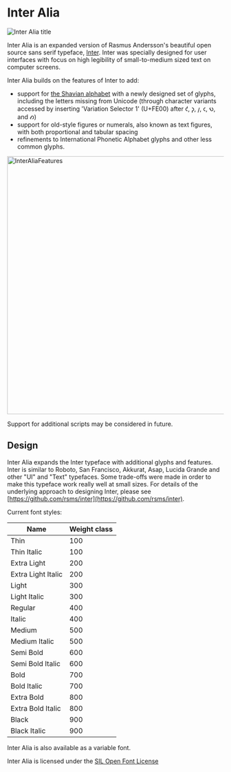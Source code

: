 # Inter Alia

![Inter Alia title](https://user-images.githubusercontent.com/59408625/152300539-d3e2344f-7c6d-4f93-8a89-4636677537a2.png)

Inter Alia is an expanded version of Rasmus Andersson's beautiful open source sans serif typeface, [Inter](https://rsms.me/inter). Inter was specially designed for user interfaces with focus on high legibility of small-to-medium sized text on computer screens.

Inter Alia builds on the features of Inter to add:
- support for [the Shavian alphabet](https://www.shavian.info) with a newly designed set of glyphs, including the letters missing from Unicode (through character variants accessed by inserting 'Variation Selector 1' (U+FE00) after 𐑒, 𐑜, 𐑢, 𐑤, 𐑻, and 𐑺)
- support for old-style figures or numerals, also known as text figures, with both proportional and tabular spacing
- refinements to International Phonetic Alphabet glyphs and other less common glyphs.

<img width="600" alt="InterAliaFeatures" src="https://user-images.githubusercontent.com/59408625/152300702-46f8239f-dfce-4cb2-b74a-bb6f517bb590.png">

Support for additional scripts may be considered in future.

## Design

Inter Alia expands the Inter typeface with additional glyphs and features. Inter is similar to Roboto, San Francisco, Akkurat, Asap, Lucida Grande and other "UI" and "Text" typefaces. Some trade-offs were made in order to make this typeface work really well at small sizes. For details of the underlying approach to designing Inter, please see [https://github.com/rsms/inter](https://github.com/rsms/inter).

Current font styles:

| Name               | Weight class |
|--------------------|--------------|
| Thin               | 100          |
| Thin Italic        | 100          |
| Extra Light        | 200          |
| Extra Light Italic | 200          |
| Light              | 300          |
| Light Italic       | 300          |
| Regular            | 400          |
| Italic             | 400          |
| Medium             | 500          |
| Medium Italic      | 500          |
| Semi Bold          | 600          |
| Semi Bold Italic   | 600          |
| Bold               | 700          |
| Bold Italic        | 700          |
| Extra Bold         | 800          |
| Extra Bold Italic  | 800          |
| Black              | 900          |
| Black Italic       | 900          |

Inter Alia is also available as a variable font.

Inter Alia is licensed under the [SIL Open Font License](LICENSE.txt)
